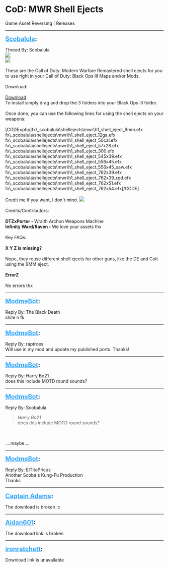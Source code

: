 # CoD: MWR Shell Ejects
Game Asset Reversing | Releases

---
<strong style="font-size: 1.4em;"><span style="text-decoration: underline;text-decoration-color: #34a7f9;"><span style="color:#34a7f9;">Scobalula</span></span>:</strong>

<p>Thread By: Scobalula<br /><img style="max-width: 500px;" src="https://i.imgur.com/64w1Jln.png"><br /><img style="max-width: 500px;" src="https://i.imgur.com/SScWk0B.png"><br /> <br />These are the Call of Duty: Modern Warfare Remastered shell ejects for you to use right in your Call of Duty: Black Ops III Maps and/or Mods.<br /> <br />Download:<br /> <br /><a href="https://mega.nz/#!xYVQQJBD!SwUyIKhrkHHxnA8VZX5FQqigzpkxe5V40AHN9JKTqxg">Download</a> <br />To install simply drag and drop the 3 folders into your Black Ops III folder.<br /> <br />Once done, you can use the following lines for using the shell ejects on your weapons:<br /> <br />[CODE=php]fx\_scobalula\shellejects\mwr\h1_shell_eject_9mm.efx<br />fx\_scobalula\shellejects\mwr\h1_shell_eject_12ga.efx<br />fx\_scobalula\shellejects\mwr\h1_shell_eject_50cal.efx<br />fx\_scobalula\shellejects\mwr\h1_shell_eject_57x28.efx<br />fx\_scobalula\shellejects\mwr\h1_shell_eject_300.efx<br />fx\_scobalula\shellejects\mwr\h1_shell_eject_545x39.efx<br />fx\_scobalula\shellejects\mwr\h1_shell_eject_556x45.efx<br />fx\_scobalula\shellejects\mwr\h1_shell_eject_556x45_saw.efx<br />fx\_scobalula\shellejects\mwr\h1_shell_eject_762x39.efx<br />fx\_scobalula\shellejects\mwr\h1_shell_eject_762x39_rpd.efx<br />fx\_scobalula\shellejects\mwr\h1_shell_eject_762x51.efx<br />fx\_scobalula\shellejects\mwr\h1_shell_eject_762x54.efx[/CODE]<br /> <br />Credit me if you want, I don&#39;t mind. <img style="max-width: 500px;" src="http://modme.co/emoticons/kissing.png"><br /> <br />Credits/Contributors:<br /> <br /><strong>DTZxPorter - </strong>Wraith Archon Weapons Machine<br /><strong>Infinity Ward/Raven - </strong>We love your assets thx<br /> <br />Key FAQs:<br /> <br /><strong>X Y Z is missing?</strong><br /> <br />Nope, they reuse different shell ejects for other guns, like the DE and Colt using the 9MM eject.<br /> <br /><strong>ErrorZ</strong><br /> <br />No errors thx</p>

---
<strong style="font-size: 1.4em;"><span style="text-decoration: underline;text-decoration-color: #34a7f9;"><span style="color:#34a7f9;">ModmeBot</span></span>:</strong>

<p>Reply By: The Black Death<br />shite n fk</p>

---
<strong style="font-size: 1.4em;"><span style="text-decoration: underline;text-decoration-color: #34a7f9;"><span style="color:#34a7f9;">ModmeBot</span></span>:</strong>

<p>Reply By: raptroes<br />Will use in my mod and update my published ports. Thanks!</p>

---
<strong style="font-size: 1.4em;"><span style="text-decoration: underline;text-decoration-color: #34a7f9;"><span style="color:#34a7f9;">ModmeBot</span></span>:</strong>

<p>Reply By: Harry Bo21<br />does this include MOTD round sounds?</p>

---
<strong style="font-size: 1.4em;"><span style="text-decoration: underline;text-decoration-color: #34a7f9;"><span style="color:#34a7f9;">ModmeBot</span></span>:</strong>

<p>Reply By: Scobalula<br /><blockquote><em>Harry Bo21</em><br />does this include MOTD round sounds?</blockquote><br /> <br />....maybe....</p>

---
<strong style="font-size: 1.4em;"><span style="text-decoration: underline;text-decoration-color: #34a7f9;"><span style="color:#34a7f9;">ModmeBot</span></span>:</strong>

<p>Reply By: ElTitoPricus<br />Another Scoba&#39;s Kung-Fu Production<br />Thanks</p>

---
<strong style="font-size: 1.4em;"><span style="text-decoration: underline;text-decoration-color: #34a7f9;"><span style="color:#34a7f9;">Captain Adams</span></span>:</strong>

<p>The download is broken :c</p>

---
<strong style="font-size: 1.4em;"><span style="text-decoration: underline;text-decoration-color: #34a7f9;"><span style="color:#34a7f9;">Aidan601</span></span>:</strong>

<p>The download link is broken</p>

---
<strong style="font-size: 1.4em;"><span style="text-decoration: underline;text-decoration-color: #34a7f9;"><span style="color:#34a7f9;">ironratchett</span></span>:</strong>

<p>Download link is unavailable</p>
